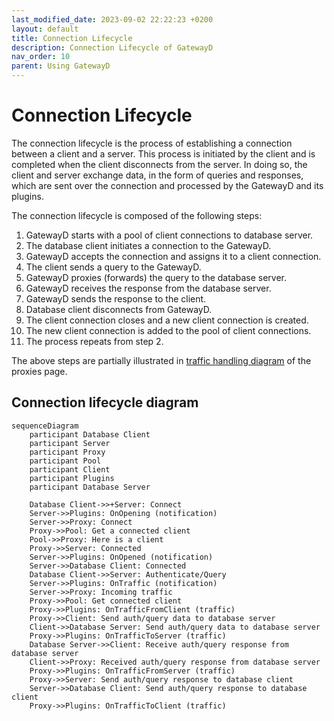 ```yaml
---
last_modified_date: 2023-09-02 22:22:23 +0200
layout: default
title: Connection Lifecycle
description: Connection Lifecycle of GatewayD
nav_order: 10
parent: Using GatewayD
---
```


# Connection Lifecycle

The connection lifecycle is the process of establishing a connection between a client and a server. This process is initiated by the client and is completed when the client disconnects from the server. In doing so, the client and server exchange data, in the form of queries and responses, which are sent over the connection and processed by the GatewayD and its plugins.

The connection lifecycle is composed of the following steps:

1. GatewayD starts with a pool of client connections to database server.
2. The database client initiates a connection to the GatewayD.
3. GatewayD accepts the connection and assigns it to a client connection.
4. The client sends a query to the GatewayD.
5. GatewayD proxies (forwards) the query to the database server.
6. GatewayD receives the response from the database server.
7. GatewayD sends the response to the client.
8. Database client disconnects from GatewayD.
9. The client connection closes and a new client connection is created.
10. The new client connection is added to the pool of client connections.
11. The process repeats from step 2.

The above steps are partially illustrated in [traffic handling diagram](/using-gatewayd/proxies#traffic-handling) of the proxies page.

## Connection lifecycle diagram

```mermaid
sequenceDiagram
    participant Database Client
    participant Server
    participant Proxy
    participant Pool
    participant Client
    participant Plugins
    participant Database Server

    Database Client->>+Server: Connect
    Server->>Plugins: OnOpening (notification)
    Server->>Proxy: Connect
    Proxy->>Pool: Get a connected client
    Pool->>Proxy: Here is a client
    Proxy->>Server: Connected
    Server->>Plugins: OnOpened (notification)
    Server->>Database Client: Connected
    Database Client->>Server: Authenticate/Query
    Server->>Plugins: OnTraffic (notification)
    Server->>Proxy: Incoming traffic
    Proxy->>Pool: Get connected client
    Proxy->>Plugins: OnTrafficFromClient (traffic)
    Proxy->>Client: Send auth/query data to database server
    Client->>Database Server: Send auth/query data to database server
    Proxy->>Plugins: OnTrafficToServer (traffic)
    Database Server->>Client: Receive auth/query response from database server
    Client->>Proxy: Received auth/query response from database server
    Proxy->>Plugins: OnTrafficFromServer (traffic)
    Proxy->>Server: Send auth/query response to database client
    Server->>Database Client: Send auth/query response to database client
    Proxy->>Plugins: OnTrafficToClient (traffic)
```
